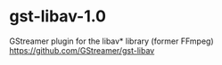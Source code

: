 # gst-libav-1.0
GStreamer plugin for the libav* library (former FFmpeg) https://github.com/GStreamer/gst-libav
